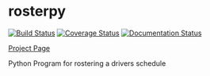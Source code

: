 # rosterpy
[![Build Status](https://travis-ci.org/j340m3/rosterpy.svg?branch=master)](https://travis-ci.org/j340m3/rosterpy)
[![Coverage Status](https://coveralls.io/repos/github/j340m3/rosterpy/badge.svg?branch=master)](https://coveralls.io/github/j340m3/rosterpy?branch=master)
[![Documentation Status](https://readthedocs.org/projects/rosterpy/badge/?version=latest)](http://rosterpy.readthedocs.io/en/latest/?badge=latest)


[Project Page](https://j340m3.github.io/rosterpy)

Python Program for rostering a drivers schedule
